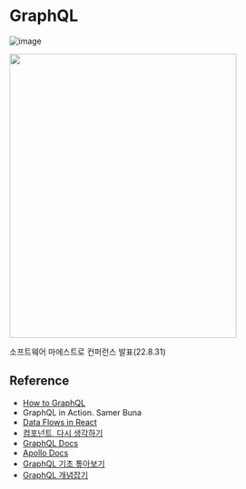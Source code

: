 # GraphQL

![image](https://user-images.githubusercontent.com/63354527/187355694-b07ba50c-8b84-452d-b2f0-68d3fe052189.png)

<img src="https://user-images.githubusercontent.com/63354527/187658331-8c8fee2d-994b-4edf-9983-ecd4d35f40f9.jpeg" width="400" height="500">

소프트웨어 마에스트로 컨퍼런스 발표(22.8.31)

## Reference


- [How to GraphQL](https://www.howtographql.com/)
- GraphQL in Action. Samer Buna
- [Data Flows in React](https://velog.io/@hyunjine/Data-Flows-in-React)
- [컴포넌트, 다시 생각하기](https://www.youtube.com/watch?v=HYgKBvLr49c)
- [GraphQL Docs](https://graphql-kr.github.io)
- [Apollo Docs](https://www.apollographql.com/docs/)
- [GraphQL 기초 톺아보기](https://velog.io/@devstone/GraphQL-%EA%B8%B0%EC%B4%88-%ED%86%BA%EC%95%84%EB%B3%B4%EA%B8%B0)
- [GraphQL 개념잡기](https://tech.kakao.com/2019/08/01/graphql-basic/)
